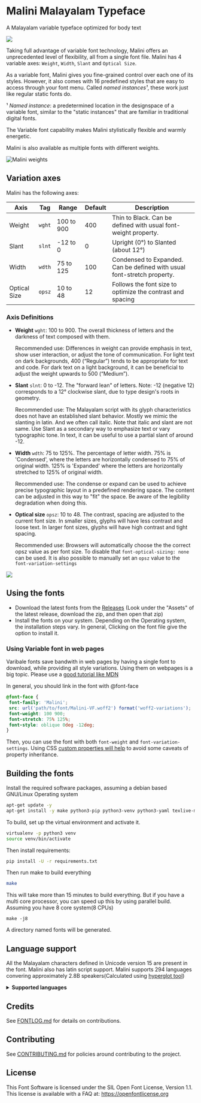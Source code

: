 # Malini Malayalam Typeface

A Malayalam variable typeface optimized for body text

![](./docs/sample-1-dark.jpg)

Taking full advantage of variable font technology, Malini offers an unprecedented level of flexibility, all from a single font file. Malini has 4 variable axes: `Weight`, `Width`, `Slant` and `Optical Size`.

As a variable font, Malini gives you fine-grained control over each one of its styles. However, it also comes with 16 predefined styles that are easy to access through your font menu. Called *named instances¹*, these work just like regular static fonts do.

¹ *Named instance*: a predetermined location in the designspace of a variable font, similar to the "static instances" that are familiar in traditional digital fonts.

The Variable font capability makes Malini stylistically flexible and warmly energetic.

Malini is also available as multiple fonts with different weights.

![Malini weights](docs/varaxes.jpg "Malini weights")

## Variation axes

Malini has the following axes:

| Axis       | Tag    | Range        | Default | Description                                                     |
| ---------- | ------ | ------------ | ------- | --------------------------------------------------------------- |
| Weight  | `wght` | 100 to 900       | 400       | Thin to Black. Can be defined with usual font-weight property.                      |
| Slant     | `slnt` | -12 to 0       | 0       | Upright (0°) to Slanted (about 12°)                                                |
| Width     | `wdth` | 75 to 125  | 100     | Condensed to Expanded. Can be defined with usual font-stretch property. |
| Optical Size     | `opsz` | 10 to 48  | 12     | Follows the font size to optimize the contrast and spacing |

### Axis Definitions

* **Weight** `wght`: 100 to 900. The overall thickness of letters and the darkness of text composed with them.

    Recommended use: Differences in weight can provide emphasis in text, show user interaction, or adjust the tone of communication. For light text on dark backgrounds, 400 (“Regular”) tends to be appropriate for text and code. For dark text on a light background, it can be beneficial to adjust the weight upwards to 500 (“Medium”).

* **Slant** `slnt`: 0 to -12. The "forward lean" of letters. Note: -12 (negative 12) corresponds to a 12° clockwise slant, due to type design's roots in geometry.

    Recommended use: The Malayalam script with its glyph characteristics does not have an established slant behavior. Mostly we mimic the slanting in latin. And we often call italic. Note that italic and slant are not same.  Use Slant as a secondary way to emphasize text or vary typographic tone. In text, it can be useful to use a partial slant of around -12.

* **Width** `wdth`: 75 to 125%. The percentage of letter width. 75% is 'Condensed', where the letters are horizontally condensed to 75% of original width. 125% is 'Expanded' where the letters are horizontally stretched to 125% of original width.

    Recommended use: The condense or expand can be used to achieve precise typographic layout in a predefined rendering space. The content can be adjusted in this way to "fit" the space. Be aware of the legibility degradation when doing this.
* **Optical size** `opsz`: 10 to 48. The contrast, spacing are adjusted to the current font size. In smaller sizes, glyphs will have less contrast and loose text. In larger font sizes, glyphs will have high contrast and tight spacing.

    Recommended use: Browsers will automatically choose the the correct opsz value as per font size. To disable that `font-optical-sizing: none` can be used. It is also possible to manually set an `opsz` value to the `font-variation-settings`

![](./docs/opsz-diff.png)

## Using the fonts

* Download the latest fonts from the [Releases](https://gitlab.com/smc/fonts/Malini/-/releases/) (Look under the "Assets" of the latest release, download the zip, and then open that zip)
* Install the fonts on your system. Depending on the Operating system, the installation steps vary. In general, Clicking on the font file give the option to install it.

### Using Variable font in web pages

Varibale fonts save bandwith in web pages by having a single font to download, while providing all style variations. Using them on webpages is a big topic. Please use a [good tutorial like MDN](https://developer.mozilla.org/en-US/docs/images/Web/CSS/CSS_Fonts/Variable_Fonts_Guide)

In general, you should link in the font with @font-face

```css
@font-face {
 font-family: 'Malini';
 src: url('path/to/font/Malini-VF.woff2') format('woff2-variations');
 font-weight: 100 900;
 font-stretch: 75% 125%;
 font-style: oblique 0deg -12deg;
}
```

Then, you can use the font with both `font-weight` and `font-variation-settings`. Using CSS [custom properties will help](https://pixelambacht.nl/2019/fixing-variable-font-inheritance/) to avoid some caveats of property inheritance.

## Building the fonts

Install the required software packages, assuming a debian based GNU/Linux Operating system

```bash
apt-get update -y
apt-get install -y make python3-pip python3-venv python3-yaml texlive-metapost libharfbuzz-bin
```

To build, set up the virtual environment and activate it.

```bash
virtualenv -p python3 venv
source venv/bin/activate
```

Then install requirements:

```bash
pip install -U -r requirements.txt
```

Then run make to build everything

```bash
make
```

This will take more than 15 minutes to build everything. But if you have a multi core processor, you can speed up this by using parallel build. Assuming you have 8 core system(8 CPUs)

```
make -j8
```

A directory named fonts will be generated.

## Language support

All the Malayalam characters defined in Unicode version 15 are present in the font. Malini also has latin script support. Malini supports 294 languages convering approximately 2.8B speakers(Calculated using [hyperglot tool](https://hyperglot.rosettatype.com/))

<details>
  <summary><strong>Supported languages</strong></summary>
  <ul>
    <li> Acheron </li>
    <li> Achinese </li>
    <li> Acholi </li>
    <li> Afar </li>
    <li> Afrikaans </li>
    <li> Alekano </li>
    <li> Aleut </li>
    <li> Amahuaca </li>
    <li> Amarakaeri </li>
    <li> Amis </li>
    <li> Anaang </li>
    <li> Andaandi, Dongolawi </li>
    <li> Anuta </li>
    <li> Ao Naga </li>
    <li> Aragonese </li>
    <li> Arbëreshë Albanian </li>
    <li> Arvanitika Albanian </li>
    <li> Asháninka </li>
    <li> Ashéninka Perené </li>
    <li> Asu (Tanzania) </li>
    <li> Balinese </li>
    <li> Bari </li>
    <li> Basque </li>
    <li> Batak Dairi </li>
    <li> Batak Karo </li>
    <li> Batak Mandailing </li>
    <li> Batak Simalungun </li>
    <li> Batak Toba </li>
    <li> Bemba (Zambia) </li>
    <li> Bena (Tanzania) </li>
    <li> Bikol </li>
    <li> Bislama </li>
    <li> Borana-Arsi-Guji Oromo </li>
    <li> Bosnian </li>
    <li> Breton </li>
    <li> Buginese </li>
    <li> Candoshi-Shapra </li>
    <li> Caquinte </li>
    <li> Caribbean Hindustani </li>
    <li> Cashibo-Cacataibo </li>
    <li> Catalan </li>
    <li> Cebuano </li>
    <li> Central Aymara </li>
    <li> Central Kurdish </li>
    <li> Chamorro </li>
    <li> Chavacano </li>
    <li> Chiga </li>
    <li> Chiltepec Chinantec </li>
    <li> Chokwe </li>
    <li> Chuukese </li>
    <li> Cimbrian </li>
    <li> Cofán </li>
    <li> Congo Swahili </li>
    <li> Cook Islands Māori </li>
    <li> Cornish </li>
    <li> Corsican </li>
    <li> Creek </li>
    <li> Crimean Tatar </li>
    <li> Croatian </li>
    <li> Czech </li>
    <li> Danish </li>
    <li> Dehu </li>
    <li> Dutch </li>
    <li> Eastern Abnaki </li>
    <li> Eastern Arrernte </li>
    <li> Eastern Oromo </li>
    <li> Embu </li>
    <li> English </li>
    <li> Ese Ejja </li>
    <li> Faroese </li>
    <li> Fijian </li>
    <li> Filipino </li>
    <li> Finnish </li>
    <li> French </li>
    <li> Friulian </li>
    <li> Galician </li>
    <li> Ganda </li>
    <li> Garifuna </li>
    <li> Ga’anda </li>
    <li> German </li>
    <li> Gheg Albanian </li>
    <li> Gilbertese </li>
    <li> Gooniyandi </li>
    <li> Gourmanchéma </li>
    <li> Guadeloupean Creole French </li>
    <li> Gusii </li>
    <li> Haitian </li>
    <li> Hani </li>
    <li> Hawaiian </li>
    <li> Hiligaynon </li>
    <li> Ho-Chunk </li>
    <li> Hopi </li>
    <li> Huastec </li>
    <li> Hungarian </li>
    <li> Hän </li>
    <li> Icelandic </li>
    <li> Iloko </li>
    <li> Inari Sami </li>
    <li> Indonesian </li>
    <li> Irish </li>
    <li> Istro Romanian </li>
    <li> Italian </li>
    <li> Ixcatlán Mazatec </li>
    <li> Jamaican Creole English </li>
    <li> Japanese </li>
    <li> Javanese </li>
    <li> Jola-Fonyi </li>
    <li> K'iche' </li>
    <li> Kabuverdianu </li>
    <li> Kalaallisut </li>
    <li> Kalenjin </li>
    <li> Kamba (Kenya) </li>
    <li> Kaonde </li>
    <li> Karelian </li>
    <li> Kashubian </li>
    <li> Kekchí </li>
    <li> Kenzi, Mattokki </li>
    <li> Khasi </li>
    <li> Kikuyu </li>
    <li> Kimbundu </li>
    <li> Kinyarwanda </li>
    <li> Kituba (DRC) </li>
    <li> Kongo </li>
    <li> Konzo </li>
    <li> Kuanyama </li>
    <li> Kven Finnish </li>
    <li> Kölsch </li>
    <li> Ladin </li>
    <li> Ladino </li>
    <li> Latgalian </li>
    <li> Latin </li>
    <li> Ligurian </li>
    <li> Lithuanian </li>
    <li> Lombard </li>
    <li> Low German </li>
    <li> Lower Sorbian </li>
    <li> Luba-Lulua </li>
    <li> Lule Sami </li>
    <li> Luo (Kenya and Tanzania) </li>
    <li> Luxembourgish </li>
    <li> Macedo-Romanian </li>
    <li> Makhuwa </li>
    <li> Makhuwa-Meetto </li>
    <li> Makonde </li>
    <li> Makwe </li>
    <li> Malagasy </li>
    <li> Malaysian </li>
    <li> Maltese </li>
    <li> Mandinka </li>
    <li> Manx </li>
    <li> Maore Comorian </li>
    <li> Maori </li>
    <li> Mapudungun </li>
    <li> Marshallese </li>
    <li> Matsés </li>
    <li> Mauritian Creole </li>
    <li> Meriam Mir </li>
    <li> Meru </li>
    <li> Minangkabau </li>
    <li> Mirandese </li>
    <li> Mohawk </li>
    <li> Montenegrin </li>
    <li> Munsee </li>
    <li> Murrinh-Patha </li>
    <li> Mwani </li>
    <li> Mískito </li>
    <li> Naga Pidgin </li>
    <li> Ndonga </li>
    <li> Neapolitan </li>
    <li> Ngazidja Comorian </li>
    <li> Niuean </li>
    <li> Nobiin </li>
    <li> Nomatsiguenga </li>
    <li> North Marquesan </li>
    <li> North Ndebele </li>
    <li> Northern Kurdish </li>
    <li> Northern Qiandong Miao </li>
    <li> Northern Uzbek </li>
    <li> Norwegian </li>
    <li> Nyanja </li>
    <li> Nyankole </li>
    <li> Occitan </li>
    <li> Ojitlán Chinantec </li>
    <li> Orma </li>
    <li> Oroqen </li>
    <li> Palauan </li>
    <li> Paluan </li>
    <li> Pampanga </li>
    <li> Papantla Totonac </li>
    <li> Papiamento </li>
    <li> Pedi </li>
    <li> Picard </li>
    <li> Pichis Ashéninka </li>
    <li> Piemontese </li>
    <li> Pijin </li>
    <li> Pintupi-Luritja </li>
    <li> Pipil </li>
    <li> Pohnpeian </li>
    <li> Polish </li>
    <li> Portuguese </li>
    <li> Potawatomi </li>
    <li> Purepecha </li>
    <li> Quechua </li>
    <li> Romanian </li>
    <li> Romansh </li>
    <li> Rotokas </li>
    <li> Rundi </li>
    <li> Rwa </li>
    <li> Samburu </li>
    <li> Samoan </li>
    <li> Sango </li>
    <li> Sangu (Tanzania) </li>
    <li> Saramaccan </li>
    <li> Sardinian </li>
    <li> Scottish Gaelic </li>
    <li> Sena </li>
    <li> Seri </li>
    <li> Seselwa Creole French </li>
    <li> Shambala </li>
    <li> Shawnee </li>
    <li> Shipibo-Conibo </li>
    <li> Shona </li>
    <li> Sicilian </li>
    <li> Silesian </li>
    <li> Slovak </li>
    <li> Slovenian </li>
    <li> Soga </li>
    <li> Somali </li>
    <li> Soninke </li>
    <li> South Marquesan </li>
    <li> South Ndebele </li>
    <li> Southern Aymara </li>
    <li> Southern Qiandong Miao </li>
    <li> Southern Sami </li>
    <li> Southern Sotho </li>
    <li> Spanish </li>
    <li> Sranan Tongo </li>
    <li> Standard Estonian </li>
    <li> Standard Latvian </li>
    <li> Standard Malay </li>
    <li> Sundanese </li>
    <li> Swahili </li>
    <li> Swati </li>
    <li> Swedish </li>
    <li> Swiss German </li>
    <li> Tagalog </li>
    <li> Tahitian </li>
    <li> Taita </li>
    <li> Tedim Chin </li>
    <li> Tetum </li>
    <li> Tetun Dili </li>
    <li> Tiv </li>
    <li> Tok Pisin </li>
    <li> Tokelau </li>
    <li> Tonga (Tonga Islands) </li>
    <li> Tonga (Zambia) </li>
    <li> Tosk Albanian </li>
    <li> Tsonga </li>
    <li> Tswana </li>
    <li> Tumbuka </li>
    <li> Turkish </li>
    <li> Turkmen </li>
    <li> Tzeltal </li>
    <li> Tzotzil </li>
    <li> Uab Meto </li>
    <li> Upper Guinea Crioulo </li>
    <li> Upper Sorbian </li>
    <li> Venetian </li>
    <li> Veps </li>
    <li> Võro </li>
    <li> Wallisian </li>
    <li> Walloon </li>
    <li> Walser </li>
    <li> Wangaaybuwan-Ngiyambaa </li>
    <li> Waray (Philippines) </li>
    <li> Warlpiri </li>
    <li> Wayuu </li>
    <li> Welsh </li>
    <li> West Central Oromo </li>
    <li> Western Abnaki </li>
    <li> Western Frisian </li>
    <li> Wik-Mungkan </li>
    <li> Wiradjuri </li>
    <li> Wolof </li>
    <li> Xhosa </li>
    <li> Yanesha' </li>
    <li> Yao </li>
    <li> Yapese </li>
    <li> Yindjibarndi </li>
    <li> Yucateco </li>
    <li> Zapotec </li>
    <li> Zulu </li>
    <li> Záparo </li>
</ul>
</details>




## Credits

See [FONTLOG.md](FONTLOG.md) for details on contributions.

## Contributing

See [CONTRIBUTING.md](CONTRIBUTING.md) for policies around contributing to the project.

## License

This Font Software is licensed under the SIL Open Font License, Version 1.1. This license is available with a FAQ at: https://openfontlicense.org
